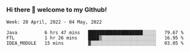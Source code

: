 ### Hi there 👋 welcome to my Github! 

<!--START_SECTION:waka-->
```text
Week: 28 April, 2022 - 04 May, 2022

Java          6 hrs 47 mins   ████████████████████░░░░░   79.67 % 
FTL           1 hr 26 mins    ████▒░░░░░░░░░░░░░░░░░░░░   16.95 % 
IDEA_MODULE   15 mins         ▓░░░░░░░░░░░░░░░░░░░░░░░░   03.05 % 
```
<!--END_SECTION:waka-->
